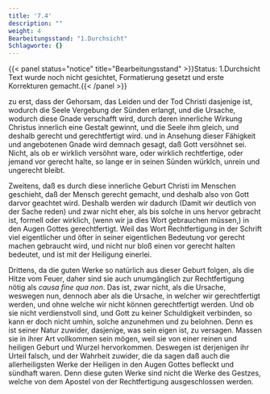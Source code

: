 ```yaml
---
title: '7.4'
description: ""
weight: 4
Bearbeitungsstand: "1.Durchsicht"
Schlagworte: {}
---
```


{{< panel status="notice" title="Bearbeitungsstand" >}}Status: 1.Durchsicht
Text wurde noch nicht gesichtet, Formatierung gesetzt und erste Korrekturen gemacht.{{< /panel >}}
<!-- seite 292 -->

zu erst, dass der Gehorsam, das Leiden
und der Tod Christi dasjenige ist, wodurch die
Seele Vergebung der Sünden erlangt, und die
Ursache, wodurch diese Gnade verschafft wird,
durch deren innerliche Wirkung Christus innerlich
eine Gestalt gewinnt, und die Seele ihm
gleich, und deshalb gerecht und gerechtfertigt wird.
und in Ansehung dieser Fähigkeit und angebotenen
Gnade wird demnach gesagt, daß Gott versöhnet
sei. Nicht, als ob er wirklich versöhnt ware,
oder wirklich rechtfertige, oder jemand vor gerecht
halte, so lange er in seinen Sünden würklch, unrein
und ungerecht bleibt.

Zweitens, daß es durch diese innerliche Geburt
Christi im Menschen geschieht, daß der Mensch
gerecht gemacht, und deshalb also von Gott
darvor geachtet wird. Deshalb werden wir
dadurch (Damit wir deutlich von der Sache reden)
und zwar nicht eher, als bis solche in uns hervor gebracht
ist, formell oder wirklich, (wenn wir ja
dies Wort gebrauchen müssen,) in den Augen Gottes
gerechtfertigt. Weil das Wort Rechtfertigung
in der Schrift viel eigentlicher und öfter in seiner
eigentlichen Bedeutung vor gerecht machen gebraucht<!-- seite 293 -->
wird, und nicht nur bloß einen vor gerecht
halten bedeutet, und ist mit der Heiligung einerlei.

Drittens, da die guten Werke so natürlich
aus dieser Geburt folgen, als die Hitze vom Feuer, daher
sind sie auch unumgänglich zur Rechtfertigung nötig
als *causa fine qua non*. Das ist, zwar nicht, als
die Ursache, weswegen nun, dennoch aber als die
Ursache, in welcher wir gerechtfertigt werden, und
ohne welche wir nicht können gerechtfertigt werden.
Und ob sie nicht verdienstvoll sind, und Gott zu
keiner Schuldigkeit verbinden, so kann er doch nicht umhin,
solche anzunehmen und zu belohnen. Denn es ist
seiner Natur zuwider, dasjenige, was sein eigen ist, zu
versagen. Massen sie in ihrer Art vollkommen sein mögen,
weil sie von einer reinen und heiligen Geburt und
Wurzel hervorkommen. Deswegen ist derjenigen ihr
Urteil falsch, und der Wahrheit zuwider, die da sagen
daß auch die allerheiligsten Werke der Heiligen in
den Augen Gottes befleckt und sündhaft waren.
Denn diese guten Werke sind nicht die Werke des Gestzes,
welche von dem Apostel von der Rechtfertigung
ausgeschlossen werden.
